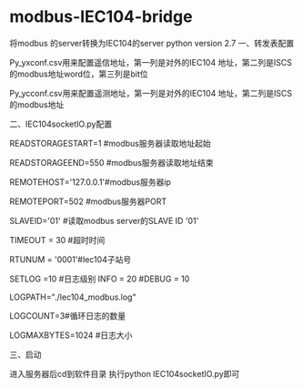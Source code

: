 # modbus-IEC104-bridge
将modbus 的server转换为IEC104的server
python version 2.7
一、转发表配置

Py_yxconf.csv用来配置遥信地址，第一列是对外的IEC104 地址，第二列是ISCS的modbus地址word位，第三列是bit位

Py_ycconf.csv用来配置遥测地址，第一列是对外的IEC104 地址，第二列是ISCS的modbus地址


二、IEC104socketIO.py配置

READSTORAGESTART=1 #modbus服务器读取地址起始

READSTORAGEEND=550 #modbus服务器读取地址结束 

REMOTEHOST='127.0.0.1'#modbus服务器ip

REMOTEPORT=502 #modbus服务器PORT

SLAVEID='01' #读取modbus server的SLAVE ID '01'

TIMEOUT = 30 #超时时间

RTUNUM = '0001'#Iec104子站号

SETLOG =10 #日志级别 INFO = 20 #DEBUG = 10

LOGPATH="./Iec104_modbus.log"

LOGCOUNT=3#循环日志的数量

LOGMAXBYTES=1024 #日志大小

三、启动

进入服务器后cd到软件目录 执行python IEC104socketIO.py即可
